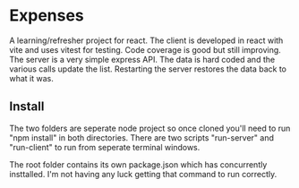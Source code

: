 # Expenses
A learning/refresher project for react.  The client is developed in react with vite and uses vitest for testing.  Code coverage is good but still improving.  The server is a very simple express API.  The data is hard coded and the various calls update the list.  Restarting the server restores the data back to what it was.

## Install
The two folders are seperate node project so once cloned you'll need to run "npm install" in both directories.  There are two scripts "run-server" and "run-client" to run from seperate terminal windows.  

The root folder contains its own package.json which has concurrently insttalled.  I'm not having any luck getting that command to run correctly.



